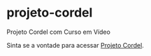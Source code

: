 # projeto-cordel
Projeto Cordel com Curso em Vídeo

Sinta se a vontade para acessar <a href="https://davidmateusreis.github.io/projeto-cordel/">Projeto Cordel</a>.

